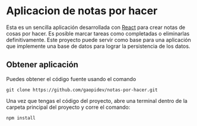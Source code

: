 # Aplicacion de notas por hacer

Esta es un sencilla aplicación desarrollada con [React](https://es.reactjs.org/) para crear notas de cosas por hacer. Es posible marcar tareas como completadas o eliminarlas definitivamente.
Este proyecto puede servir como base para una aplicación que implemente una base de datos para lograr la persistencia de los datos.

## Obtener aplicación

Puedes obtener el código fuente usando el comando

```
git clone https://github.com/gaopidev/notas-por-hacer.git
```

Una vez que tengas el código del proyecto, abre una terminal dentro de la carpeta principal del proyecto y corre el comando:

```
npm install
```
